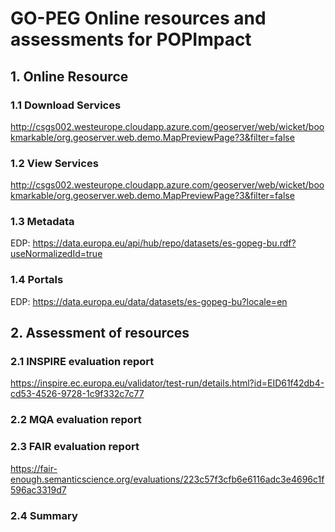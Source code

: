 # GO-PEG Online resources and assessments for POPImpact

## 1. Online Resource
### 1.1 Download Services
<http://csgs002.westeurope.cloudapp.azure.com/geoserver/web/wicket/bookmarkable/org.geoserver.web.demo.MapPreviewPage?3&filter=false>
### 1.2 View Services
<http://csgs002.westeurope.cloudapp.azure.com/geoserver/web/wicket/bookmarkable/org.geoserver.web.demo.MapPreviewPage?3&filter=false>
### 1.3 Metadata
EDP:
<https://data.europa.eu/api/hub/repo/datasets/es-gopeg-bu.rdf?useNormalizedId=true>
### 1.4 Portals
EDP:
<https://data.europa.eu/data/datasets/es-gopeg-bu?locale=en>
## 2. Assessment of resources
### 2.1 INSPIRE evaluation report
https://inspire.ec.europa.eu/validator/test-run/details.html?id=EID61f42db4-cd53-4526-9728-1c9f332c7c77
### 2.2 MQA evaluation report
### 2.3 FAIR evaluation report
<https://fair-enough.semanticscience.org/evaluations/223c57f3cfb6e6116adc3e4696c1f596ac3319d7>
### 2.4 Summary

